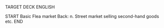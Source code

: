 TARGET DECK
ENGLISH

START
Basic
Flea market
Back: n. Street market selling second-hand goods etc.
END
